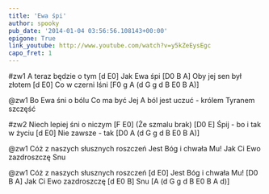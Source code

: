```yaml
---
title: 'Ewa śpi'
author: spooky
pub_date: '2014-01-04 03:56:56.108143+00:00'
epigone: True
link_youtube: http://www.youtube.com/watch?v=y5kZeEysEgc
capo_fret: 1
---
```


#zw1
A teraz będzie o tym [d E0]
Jak Ewa śpi [D0 B A]
Oby jej sen był złotem [d E0]
Co w czerni lśni [F0 g A (d G g d B E0 B A)]

@zw1
Bo Ewa śni o bólu
Co ma być Jej
A ból jest uczuć - królem
Tyranem szczęść

#zw2
Niech lepiej śni o niczym [F E0]
(Że szmalu brak) [D0 E]
Śpij - bo i tak w życiu [d E0]
Nie zawsze - tak [D0 A (d G g d B E0 B A)]

@zw1
Cóż z naszych słusznych roszczeń
Jest Bóg i chwała Mu!
Jak Ci Ewo zazdroszczę
Snu

@zw1
Cóż z naszych słusznych roszczeń [d E0]
Jest Bóg i chwała Mu! [D0 B A]
Jak Ci Ewo zazdroszczę [d E0 B]
Snu [A (d G g d B E0 B A d)]